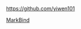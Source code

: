 <!-- Give link to your github home page -->

<span id="github">https://github.com/yiwen101</span>

<!-- [CS3281: Give your NUS-OSS project][CS3282: give your internal and external projects related to the module] -->

<span id="projects">[MarkBind](https://github.com/MarkBind/markbind)</span>
